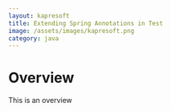 ```yaml
---
layout: kapresoft
title: Extending Spring Annotations in Test
image: /assets/images/kapresoft.png
category: java
---
```



# Overview

This is an overview

<!--excerpt-->
